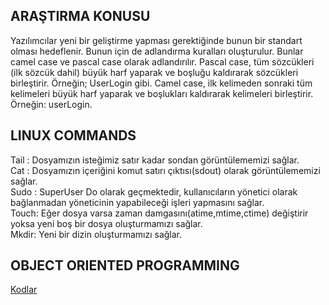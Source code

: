 ## ARAŞTIRMA KONUSU
Yazılımcılar yeni bir geliştirme yapması gerektiğinde bunun bir standart olması hedeflenir. Bunun için de adlandırma kuralları oluşturulur. Bunlar camel case ve pascal case olarak adlandırılır. Pascal case, tüm sözcükleri (ilk sözcük dahil) büyük harf yaparak ve boşluğu kaldırarak sözcükleri birleştirir. Örneğin; UserLogin gibi. Camel case, ilk kelimeden sonraki tüm kelimeleri büyük harf yaparak ve boşlukları kaldırarak kelimeleri birleştirir. Örneğin: userLogin.

## LINUX COMMANDS

Tail : Dosyamızın isteğimiz satır kadar sondan görüntülememizi sağlar.<br/>
Cat : Dosyamızın içeriğini komut satırı çıktısı(sdout) olarak görüntülememizi sağlar.<br/>
Sudo : SuperUser Do olarak geçmektedir, kullanıcıların yönetici olarak bağlanmadan yöneticinin yapabileceği işleri yapmasını sağlar.<br/>
Touch: Eğer dosya varsa zaman damgasını(atime,mtime,ctime) değiştirir yoksa yeni boş bir dosya oluşturmamızı sağlar.<br/>
Mkdir: Yeni bir dizin oluşturmamızı sağlar.<br/>

## OBJECT ORIENTED PROGRAMMING
[Kodlar](https://github.com/EnUygunPatikaBootCamp/week-2-enessaatess/blob/main/vehicle.php)
